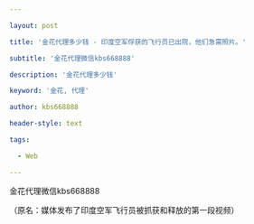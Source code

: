 ---
layout: post
title: '金花代理多少钱 - 印度空军俘获的飞行员已出院，他们急需照片。'
subtitle: '金花代理微信kbs668888'
description: '金花代理多少钱'
keyword: '金花, 代理'
author: kbs668888
header-style: text
tags:
  - Web
---
金花代理微信kbs668888

（原名：媒体发布了印度空军飞行员被抓获和释放的第一段视频）

